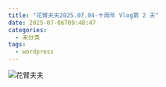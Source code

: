 ```yaml
---
title: "花臂夫夫2025.07.04-十周年 Vlog第 2 天"
date: 2025-07-06T09:48:47
categories:
  - 未分类
tags:
  - wordpress
---
```


![花臂夫夫](/images/%e8%8a%b1%e8%87%82%e5%a4%ab%e5%a4%ab2025-07-04-%e5%8d%81%e5%91%a8%e5%b9%b4-vlog%e7%ac%ac-2-%e5%a4%a9-0.jpg)
